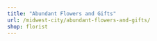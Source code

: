 ```yaml
---
title: "Abundant Flowers and Gifts"
url: /midwest-city/abundant-flowers-and-gifts/
shop: florist
---
```

